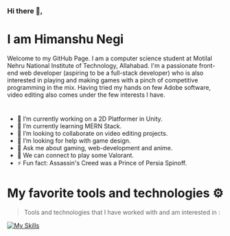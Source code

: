 
### Hi there 👋,

# I am Himanshu Negi

Welcome to my GitHub Page. I am a computer science student at Motilal Nehru National Institute of Technology, Allahabad. I'm a passionate front-end web developer (aspiring to be a full-stack developer) who is also interested in playing and making games with a pinch of competitive programming in the mix.
Having tried my hands on few Adobe software, video editing also comes under the few interests I have.

#

- 🔭 I’m currently working on a 2D Platformer in Unity.
- 🌱 I’m currently learning MERN Stack.
- 👯 I’m looking to collaborate on video editing projects.
- 🤔 I’m looking for help with game design.
- 💬 Ask me about gaming, web-development and anime.
- 👯 We can connect to play some Valorant.
- ⚡ Fun fact: Assassin's Creed was a Prince of Persia Spinoff.

# My favorite tools and technologies ⚙️

>Tools and technologies that I have worked with and am interested in :

[![My Skills](https://skillicons.dev/icons?i=html,css,js,mongo,express,react,nodejs,python,django,java,codepen,cs,unity,cpp,git,github,mysql,ps,pr,ae&perline=10)](https://skillicons.dev)

<!-- <div style="display: flex; align-items: flex-start;">
<img src="https://techstack-generator.vercel.app/js-icon.svg" alt="icon" width="65" height="65" />
<img src="https://techstack-generator.vercel.app/cpp-icon.svg" alt="icon" width="65" height="65" />
<img src="https://techstack-generator.vercel.app/csharp-icon.svg" alt="icon" width="65" height="65" />
<img src="https://techstack-generator.vercel.app/react-icon.svg" alt="icon" width="65" height="65" />
<img src="https://techstack-generator.vercel.app/python-icon.svg" alt="icon" width="65" height="65" />
<img src="https://techstack-generator.vercel.app/django-icon.svg" alt="icon" width="65" height="65" />
<img src="https://techstack-generator.vercel.app/mysql-icon.svg" alt="icon" width="65" height="65" />
<img src="https://techstack-generator.vercel.app/nginx-icon.svg" alt="icon" width="65" height="65" />
<img src="https://techstack-generator.vercel.app/java-icon.svg" alt="icon" width="65" height="65" />
<img src="https://techstack-generator.vercel.app/github-icon.svg" alt="icon" width="65" height="65" />
</div> -->

